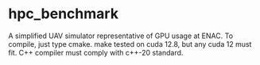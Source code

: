 # hpc_benchmark
A simplified UAV simulator representative of GPU usage at ENAC.
To compile, just type cmake. make
tested on cuda 12.8, but any cuda 12 must fit.
C++ compiler must comply with c++-20 standard.

